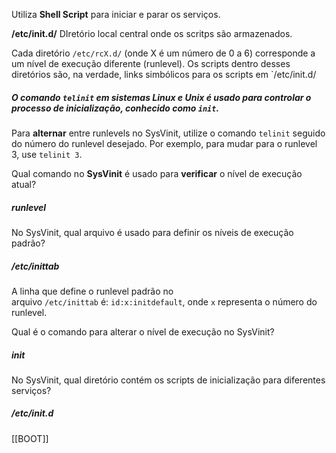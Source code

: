 
Utiliza **Shell Script** para iniciar e parar os serviços. 

**/etc/init.d/** DIretório local central onde os scritps são armazenados.

Cada diretório `/etc/rcX.d/` (onde X é um número de 0 a 6) corresponde a um nível de execução diferente (runlevel). Os scripts dentro desses diretórios são, na verdade, links simbólicos para os scripts em `/etc/init.d/

##### O comando `telinit` em sistemas Linux e Unix é usado para controlar o processo de inicialização, conhecido como `init`.
Para **alternar** entre runlevels no SysVinit, utilize o comando `telinit` seguido do número do runlevel desejado. Por exemplo, para mudar para o runlevel 3, use `telinit 3`.


Qual comando no **SysVinit** é usado para **verificar** o nível de execução atual?
##### **runlevel**

No SysVinit, qual arquivo é usado para definir os níveis de execução padrão?
##### **/etc/inittab**
A linha que define o runlevel padrão no arquivo `/etc/inittab` é: `id:x:initdefault`, onde `x` representa o número do runlevel.

Qual é o comando para alterar o nível de execução no SysVinit?
##### **init**

No SysVinit, qual diretório contém os scripts de inicialização para diferentes serviços?
##### **/etc/init.d**

[[BOOT]]